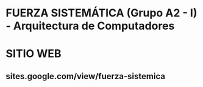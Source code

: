 # FUERZA SISTEMÁTICA (Grupo A2 - I) - Arquitectura de Computadores	

# SITIO WEB
## sites.google.com/view/fuerza-sistemica
